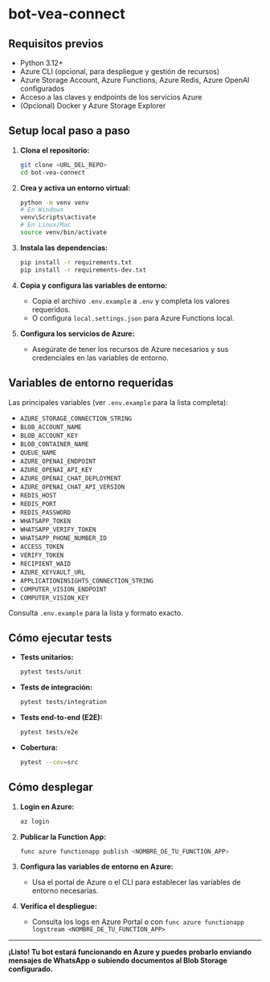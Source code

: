 # bot-vea-connect

## Requisitos previos

- Python 3.12+
- Azure CLI (opcional, para despliegue y gestión de recursos)
- Azure Storage Account, Azure Functions, Azure Redis, Azure OpenAI configurados
- Acceso a las claves y endpoints de los servicios Azure
- (Opcional) Docker y Azure Storage Explorer

## Setup local paso a paso

1. **Clona el repositorio:**
   ```sh
   git clone <URL_DEL_REPO>
   cd bot-vea-connect
   ```

2. **Crea y activa un entorno virtual:**
   ```sh
   python -m venv venv
   # En Windows
   venv\Scripts\activate
   # En Linux/Mac
   source venv/bin/activate
   ```

3. **Instala las dependencias:**
   ```sh
   pip install -r requirements.txt
   pip install -r requirements-dev.txt
   ```

4. **Copia y configura las variables de entorno:**
   - Copia el archivo `.env.example` a `.env` y completa los valores requeridos.
   - O configura `local.settings.json` para Azure Functions local.

5. **Configura los servicios de Azure:**
   - Asegúrate de tener los recursos de Azure necesarios y sus credenciales en las variables de entorno.

## Variables de entorno requeridas

Las principales variables (ver `.env.example` para la lista completa):

- `AZURE_STORAGE_CONNECTION_STRING`  
- `BLOB_ACCOUNT_NAME`  
- `BLOB_ACCOUNT_KEY`  
- `BLOB_CONTAINER_NAME`  
- `QUEUE_NAME`  
- `AZURE_OPENAI_ENDPOINT`  
- `AZURE_OPENAI_API_KEY`  
- `AZURE_OPENAI_CHAT_DEPLOYMENT`  
- `AZURE_OPENAI_CHAT_API_VERSION`  
- `REDIS_HOST`  
- `REDIS_PORT`  
- `REDIS_PASSWORD`  
- `WHATSAPP_TOKEN`  
- `WHATSAPP_VERIFY_TOKEN`  
- `WHATSAPP_PHONE_NUMBER_ID`  
- `ACCESS_TOKEN`  
- `VERIFY_TOKEN`  
- `RECIPIENT_WAID`  
- `AZURE_KEYVAULT_URL`  
- `APPLICATIONINSIGHTS_CONNECTION_STRING`  
- `COMPUTER_VISION_ENDPOINT`  
- `COMPUTER_VISION_KEY`  

Consulta `.env.example` para la lista y formato exacto.

## Cómo ejecutar tests

- **Tests unitarios:**
  ```sh
  pytest tests/unit
  ```
- **Tests de integración:**
  ```sh
  pytest tests/integration
  ```
- **Tests end-to-end (E2E):**
  ```sh
  pytest tests/e2e
  ```
- **Cobertura:**
  ```sh
  pytest --cov=src
  ```

## Cómo desplegar

1. **Login en Azure:**
   ```sh
   az login
   ```
2. **Publicar la Function App:**
   ```sh
   func azure functionapp publish <NOMBRE_DE_TU_FUNCTION_APP>
   ```
3. **Configura las variables de entorno en Azure:**
   - Usa el portal de Azure o el CLI para establecer las variables de entorno necesarias.

4. **Verifica el despliegue:**
   - Consulta los logs en Azure Portal o con `func azure functionapp logstream <NOMBRE_DE_TU_FUNCTION_APP>`

---

**¡Listo! Tu bot estará funcionando en Azure y puedes probarlo enviando mensajes de WhatsApp o subiendo documentos al Blob Storage configurado.**